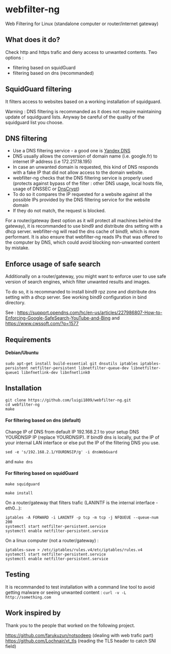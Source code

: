 # webfilter-ng
Web Filtering for Linux (standalone computer or router/internet gateway)


What does it do?
--------------------
Check http and https trafic and deny access to unwanted contents.
Two options :
* filtering based on squidGuard
* filtering based on dns (recommanded)

SquidGuard filtering
--------------------
It filters access to websites based on a working installation of squidguard.

Warning : DNS filtering is recommanded as it does not require maintaining update of squidguard lists. Anyway be careful of the quality of the squidguard list you choose.

DNS filtering
--------------------
* Use a DNS filtering service - a good one is [Yandex DNS](https://dns.yandex.com/)
* DNS usually allows the conversion of domain name (i.e. google.fr) to internet IP address (i.e 172.217.18.195)
* In case an unwanted domain is requested, this kind of DNS responds with a fake IP that did not allow access to the domain website.
* webfilter-ng checks that the DNS filtering service is properly used (protects against bypass of the filter : other DNS usage, local hosts file, usage of DNSSEC or [DnsCrypt](https://github.com/jedisct1/dnscrypt-proxy)) 
* To do so it compares the IP requested for a website against all the possible IPs provided by the DNS filtering service for the website domain
* If they do not match, the request is blocked.

For a router/gateway (best option as it will protect all machines behind the gateway), it is recommanded to use bind9 and distribute dns setting with a dhcp server. webfilter-ng will read the dns cache of bind9, which is more performant. It is also ensure that webfilter-ng reads IPs that was offered to the computer by DNS, which could avoid blocking non-unwanted content by mistake.

Enforce usage of safe search
--------------------
Additionally on a router/gateway, you might want to enforce user to use safe version of search engines, which filter unwanted results and images.

To do so, it is recommanded to install bind9 rpz zone and distribute dns setting with a dhcp server. See working bind9 configuration in bind directory.

See : https://support.opendns.com/hc/en-us/articles/227986807-How-to-Enforcing-Google-SafeSearch-YouTube-and-Bing
and https://www.cwssoft.com/?p=1577

Requirements
--------------------

#### Debian/Ubuntu

```sudo apt-get install build-essential git dnsutils iptables iptables-persistent netfilter-persistent libnetfilter-queue-dev libnetfilter-queue1 libnfnetlink-dev libnfnetlink0```


Installation
--------------------
```cd /tmp/
git clone https://github.com/luigi1809/webfilter-ng.git
cd webfilter-ng
make
```

#### For filtering based on dns (default)
Change IP of DNS from default IP 192.168.2.1 to your setup DNS YOURDNSIP IP (replace YOURDNSIP).
If bind9 dns is locally, put the IP of your internal LAN interface or else put the IP of the filtering DNS you use.

```sed -e 's/192.168.2.1/YOURDNSIP/g' -i dnsWebGuard```

and 
```make dns```

#### For filtering based on squidGuard
```make squidguard```

```make install```

On a router/gateway that filters trafic (LANINTF is the internal interface - eth0...):

```iptables -A FORWARD -i LANINTF -o LANINTF -p tcp -j ACCEPT
iptables -A FORWARD -i LANINTF -p tcp -m tcp -j NFQUEUE --queue-num 200
systemctl start netfilter-persistent.service
systemctl enable netfilter-persistent.service
```

On a linux computer (not a router/gateway)  :

```iptables -A OUTPUT -p tcp -j NFQUEUE --queue-num 200
iptables-save > /etc/iptables/rules.v4/etc/iptables/rules.v4
systemctl start netfilter-persistent.service
systemctl enable netfilter-persistent.service
```

Testing
--------------------
It is recommanded to test installation with a command line tool to avoid getting malware or seeing unwanted content :
```curl -v -L http://something.com```

Work inspired by
--------------------
Thank you to the people that worked on the following project.

https://github.com/farukuzun/notsodeep (dealing with web trafic part)
https://github.com/Lochnair/xt_tls (reading the TLS header to catch SNI field)
